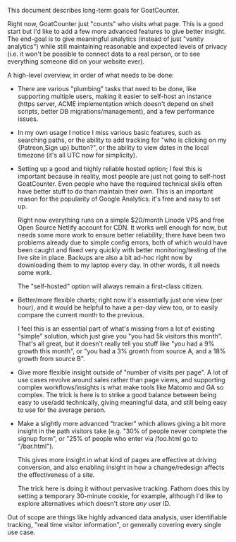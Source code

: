 This document describes long-term goals for GoatCounter.

Right now, GoatCounter just "counts" who visits what page. This is a good start
but I'd like to add a few more advanced features to give better insight. The
end-goal is to give meaningful analytics (instead of just "vanity analytics")
while still maintaining reasonable and expected levels of privacy (i.e. it won't
be possible to connect data to a real person, or to see everything someone did
on your website ever).

A high-level overview, in order of what needs to be done:

- There are various "plumbing" tasks that need to be done, like supporting
  multiple users, making it easier to self-host an instance (https server,
  ACME implementation which doesn't depend on shell scripts, better DB
  migrations/management), and a few performance issues.

- In my own usage I notice I miss various basic features, such as searching
  paths, or the ability to add tracking for "who is clicking on my
  {Patreon,Sign up} button?", or the ability to view dates in the local
  timezone (it's all UTC now for simplicity).

- Setting up a good and highly reliable hosted option; I feel this is
  important because in reality, most people are just not going to self-host
  GoatCounter. Even people who have the required technical skills often have
  better stuff to do than maintain their own. This is an important reason
  for the popularity of Google Analytics: it's free and easy to set up.

  Right now everything runs on a simple $20/month Linode VPS and free Open
  Source Netlify account for CDN. It works well enough for now, but needs
  some more work to ensure better reliability; there have been two problems
  already due to simple config errors, both of which would have been caught
  and fixed very quickly with better monitoring/testing of the live site in
  place. Backups are also a bit ad-hoc right now by downloading them to my
  laptop every day. In other words, it all needs some work.

  The "self-hosted" option will always remain a first-class citizen.

- Better/more flexible charts; right now it's essentially just one view (per
  hour), and it would be helpful to have a per-day view too, or to easily
  compare the current month to the previous.

  I feel this is an essential part of what's missing from a lot of existing
  "simple" solution, which just give you "you had 5k visitors this month".
  That's all great, but it doesn't really tell you stuff like "you had a 9%
  growth this month", or "you had a 3% growth from source A, and a 18%
  growth from source B".

- Give more flexible insight outside of "number of visits per page". A lot
  of use cases revolve around sales rather than page views, and supporting
  complex workflows/insights is what make tools like Matomo and GA so
  complex. The trick is here is to strike a good balance between being easy
  to use/add technically, giving meaningful data, and still being easy to
  use for the average person.

- Make a slightly more advanced "tracker" which allows giving a bit more
  insight in the path visitors take (e.g. "30% of people never complete the
  signup form", or "25% of people who enter via /foo.html go to
  "/bar.html").

  This gives more insight in what kind of pages are effective at driving
  conversion, and also enabling insight in how a change/redesign affects the
  effectiveness of a site.

  The trick here is doing it without pervasive tracking. Fathom does this by
  setting a temporary 30-minute cookie, for example, although I'd like to
  explore alternatives which doesn't store *any* user ID.

Out of scope are things like highly advanced data analysis, user
identifiable tracking, "real time visitor information", or generally
covering every single use case.
